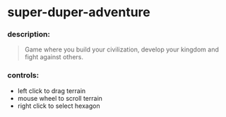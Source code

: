 # super-duper-adventure

### description:
> Game where you build your civilization, develop your kingdom and fight against others.

### controls:
- left click to drag terrain
- mouse wheel to scroll terrain
- right click to select hexagon
